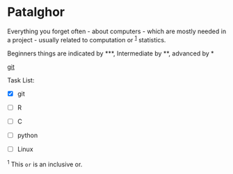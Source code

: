 # Patalghor
Everything you forget often - about computers - which are mostly needed in a project - usually related to computation or <sup>[1](#myfootnote1)</sup> statistics.


Beginners things are indicated by \*\*\*, Intermediate by \*\*, advanced by \*

[git](git/git.md)



Task List:
- [x] git
- [ ] R
- [ ] C
- [ ] python
- [ ] Linux



<sup name="myfootnote1">1</sup> This `or` is an inclusive or.
